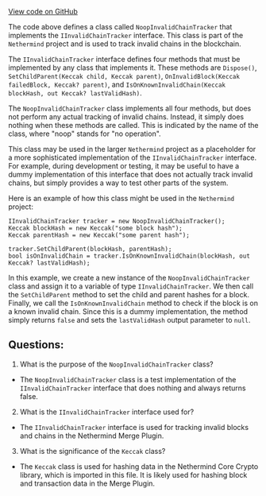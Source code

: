 [View code on GitHub](https://github.com/nethermindeth/nethermind/Nethermind.Merge.Plugin.Test/NoopInvalidChainTracker.cs)

The code above defines a class called `NoopInvalidChainTracker` that implements the `IInvalidChainTracker` interface. This class is part of the `Nethermind` project and is used to track invalid chains in the blockchain. 

The `IInvalidChainTracker` interface defines four methods that must be implemented by any class that implements it. These methods are `Dispose()`, `SetChildParent(Keccak child, Keccak parent)`, `OnInvalidBlock(Keccak failedBlock, Keccak? parent)`, and `IsOnKnownInvalidChain(Keccak blockHash, out Keccak? lastValidHash)`. 

The `NoopInvalidChainTracker` class implements all four methods, but does not perform any actual tracking of invalid chains. Instead, it simply does nothing when these methods are called. This is indicated by the name of the class, where "noop" stands for "no operation". 

This class may be used in the larger `Nethermind` project as a placeholder for a more sophisticated implementation of the `IInvalidChainTracker` interface. For example, during development or testing, it may be useful to have a dummy implementation of this interface that does not actually track invalid chains, but simply provides a way to test other parts of the system. 

Here is an example of how this class might be used in the `Nethermind` project:

```
IInvalidChainTracker tracker = new NoopInvalidChainTracker();
Keccak blockHash = new Keccak("some block hash");
Keccak parentHash = new Keccak("some parent hash");

tracker.SetChildParent(blockHash, parentHash);
bool isOnInvalidChain = tracker.IsOnKnownInvalidChain(blockHash, out Keccak? lastValidHash);
```

In this example, we create a new instance of the `NoopInvalidChainTracker` class and assign it to a variable of type `IInvalidChainTracker`. We then call the `SetChildParent` method to set the child and parent hashes for a block. Finally, we call the `IsOnKnownInvalidChain` method to check if the block is on a known invalid chain. Since this is a dummy implementation, the method simply returns `false` and sets the `lastValidHash` output parameter to `null`.
## Questions: 
 1. What is the purpose of the `NoopInvalidChainTracker` class?
- The `NoopInvalidChainTracker` class is a test implementation of the `IInvalidChainTracker` interface that does nothing and always returns false.

2. What is the `IInvalidChainTracker` interface used for?
- The `IInvalidChainTracker` interface is used for tracking invalid blocks and chains in the Nethermind Merge Plugin.

3. What is the significance of the `Keccak` class?
- The `Keccak` class is used for hashing data in the Nethermind Core Crypto library, which is imported in this file. It is likely used for hashing block and transaction data in the Merge Plugin.
